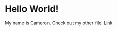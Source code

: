# **Hello World!**
My name is Cameron.
Check out my other file: [Link]([http://a.com](https://cameronhaghighat.github.io/cse15l-lab-reports/test.html))
